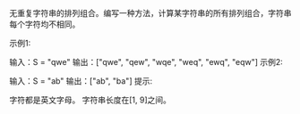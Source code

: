 无重复字符串的排列组合。编写一种方法，计算某字符串的所有排列组合，字符串每个字符均不相同。

示例1:

输入：S = "qwe"
输出：["qwe", "qew", "wqe", "weq", "ewq", "eqw"]
示例2:

输入：S = "ab"
输出：["ab", "ba"]
提示:

字符都是英文字母。
字符串长度在[1, 9]之间。
